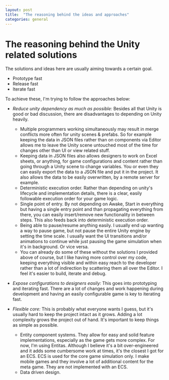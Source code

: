 ```yaml
---
layout: post
title:  "The reasoning behind the ideas and approaches"
categories: general
---
```

# The reasoning behind the Unity related solutions
The solutions and ideas here are usually aiming towards a certain goal.

- Prototype fast
- Release fast
- Iterate fast

To achieve these, I'm trying to follow the approaches below:

- *Reduce unity dependency as much as possible:* Besides all that Unity is good or bad discussion, there are disadvantages to depending on Unity heavily.
  - Multiple programmers working simultaneously may result in merge conflicts more often for unity scenes & prefabs. So for example keeping the data in JSON files rather than on components via Editor allows me to leave the Unity scene untouched most of the time for changes other than UI or view related stuff.
  - Keeping data in JSON files also allows designers to work on Excel sheets, or anything, for game configurations and content rather than going through a Unity scene to change variables. You or even they can easily export the data to a JSON file and put it in the project. It also allows the data to be easily overwritten, by a remote server for example.
  - Deterministic execution order. Rather than depending on unity's lifecycle and implementation details, there is a clear, easily followable execution order for your game logic.
  - Single point of entry. By not depending on Awake, Start in everything but having a single entry point and than propagating everything from there, you can easily insert/remove new functionality in between steps. This also feeds back into deterministic execution order.
  - Being able to pause/resume anything easily. I usually end up wanting a way to pause game, but not pause the entire Unity engine by setting the time scale. I usually want the UI transitions and/or animations to continue while just pausing the game simulation when it's in background. Or vice versa.
  - You can already do some of these without the solutions I provided above of course, but I like having more control over my code, keeping everything visible and within easy reach to the developer rather than a lot of indirection by scattering them all over the Editor. I feel it's easier to build, iterate and debug.

- *Expose configurations to designers easily:* This goes into prototyping and iterating fast. There are a lot of changes and work happening during development and having an easily configurable game is key to iterating fast.

- *Flexible core:* This is probably what everyone wants I guess, but it's usually hard to keep the project intact as it grows. Adding a lot complexity grows the project out of hand. It's important to keep things as simple as possible.
  - Entity component systems. They allow for easy and solid feature implementations, especially as the game gets more complex. For now, I'm using Entitas. Although I believe it's a bit over-engineered and it adds some cumbersome work at times, it's the closest I got for an ECS. ECS is used for the core game simulation only. I make mobile games and they involve a lot of additional content for the meta game. They are not implemented with an ECS.
  - Data driven design.
